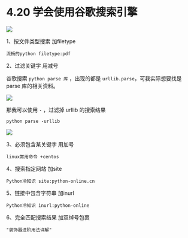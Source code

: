 # 4.20 学会使用谷歌搜索引擎

![](http://image.iswbm.com/20200602135014.png)

1、按文件类型搜索 加filetype

```
流畅的python filetype:pdf
```

2、过滤关键字 用减号

谷歌搜索 `python parse 库` ，出现的都是 `urllib.parse`，可我实际想要找是 parse 库的相关资料。

![](http://image.iswbm.com/20200826102731.png)

那我可以使用 `-` ，过滤掉 urllib 的搜索结果

```
python parse -urllib
```

![](http://image.iswbm.com/20200826102136.png)

3、必须包含某关键字 用加号

```
linux常用命令 +centos
```

4、搜索指定网站 加site

```
Python冷知识 site:python-online.cn
```

5、链接中包含字符串 加inurl

```
Python冷知识 inurl:python-online
```

6、完全匹配搜索结果 加双绰号包裹

```
"装饰器进阶用法详解"
```

